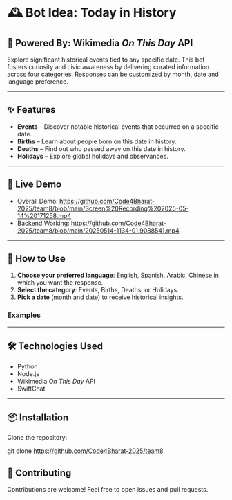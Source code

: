 # 🕰️ Bot Idea: **Today in History**

## 🧠 Powered By: Wikimedia *On This Day* API

Explore significant historical events tied to any specific date. This bot fosters curiosity and civic awareness by delivering curated information across four categories. Responses can be customized by month, date and language preference.

---

## ✨ Features

- **Events** – Discover notable historical events that occurred on a specific date.  
- **Births** – Learn about people born on this date in history.  
- **Deaths** – Find out who passed away on this date in history.  
- **Holidays** – Explore global holidays and observances.

---

## 🚀 Live Demo

- Overall Demo: https://github.com/Code4Bharat-2025/team8/blob/main/Screen%20Recording%202025-05-14%20171258.mp4
- Backend Working: https://github.com/Code4Bharat-2025/team8/blob/main/20250514-1134-01.9088541.mp4

---

## 📖 How to Use

1. **Choose your preferred language**: English, Spanish, Arabic, Chinese in which you want the response.  
2. **Select the category**: Events, Births, Deaths, or Holidays.
3. **Pick a date** (month and date) to receive historical insights.

### Examples

---

## 🛠️ Technologies Used

- Python  
- Node.js  
- Wikimedia *On This Day* API  
- SwiftChat

---

## 📦 Installation

Clone the repository:

git clone https://github.com/Code4Bharat-2025/team8

## 🤝 Contributing

Contributions are welcome! Feel free to open issues and pull requests.
